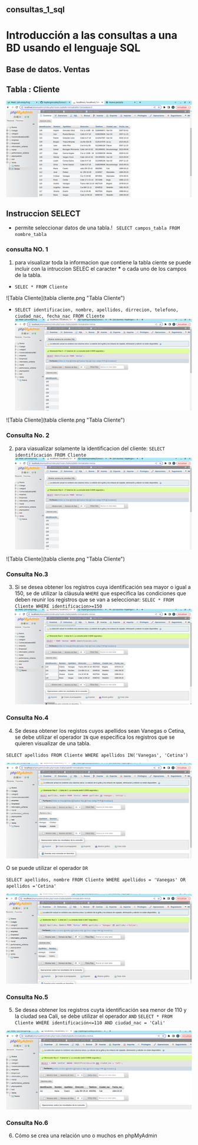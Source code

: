 ## consultas_1_sql
# Introducción a las consultas a una BD usando el lenguaje SQL

## Base de datos. Ventas
## Tabla : Cliente

![Tabla Cliente](tabla-cliente.png "Tabla Cliente")


## Instruccion SELECT 
- permite seleccionar datos de una tabla.!
` SELECT campos_tabla FROM nombre_tabla`

### consulta NO. 1
1. para visualizar toda la informacion que contiene la tabla ciente se puede incluir con la intruccion SELEC el caracter **\*** o cada uno de los campos de la tabla.

- `SELEC * FROM Cliente`

![Tabla Cliente](tabla cliente.png "Tabla Cliente")

- `SELECT identificacion, nombre, apellidos, dirrecion, telefono, ciudad_nac, fecha_nac FROM Cliente`
![Consulta2](consulta2.png "Consulta 2")

![Tabla Cliente](tabla cliente.png "Tabla Cliente")



### Consulta No. 2

2. para viasualizar solamente la identificacion del cliente: `SELECT identificación FROM Cliente`
![Consulta2](consulta2.png "Consulta 2")

![Tabla Cliente](tabla cliente.png "Tabla Cliente")


### Consulta No.3

3. Si se desea obtener los registros cuya identificación sea mayor o igual a 150, se de utilizar la cláusula `WHERE` que especifica las condiciones que deben reunir los registros que se van a seleccionar: `SELEC * FROM Cliente WHERE identificacion>=150`
![Consulta3](consulta3.png "Consulta 3")


### Consulta No.4

4. Se desea obtener los registos cuyos apellidos sean Vanegas o Cetina, se debe utilizar el operador `IN` que especifica los registros que se quieren visualizar de una tabla.

`SELECT apellidos FROM Cliente WHERE apellidos IN('Vanegas', 'Cetina')`

![Consulta4_1](consulta4_1.png "Consulta 4_1")

O se puede utilizar el operador `DR`

`SELECT apellidos, nombre FROM Cliente WHERE apellidos = 'Vanegas' OR apellidos ='Cetina'`

![Consulta4_2](consulta4_2.png "Consulta 4_2")


### Consulta No.5

5. Se desea obtener los registros cuyta identificación sea menor de 110 y la ciudad sea Cali, se debe utilizar el operador  `AND`
`SELECT * FROM Cliente WHERE identificación<=110 AND ciudad_nac = 'Cali'`

![Consulta5](consulta5.png "Consulta 5")


### Consulta No.6

6. Cómo se crea una relación uno o muchos en phpMyAdmin